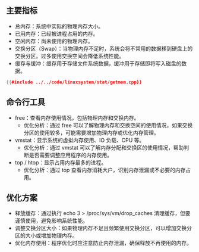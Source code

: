 ## 主要指标

- 总内存：系统中实际的物理内存大小。
- 已用内存：已经被进程占用的内存。
- 空闲内存：尚未使用的物理内存。
- 交换分区（Swap）：当物理内存不足时，系统会将不常用的数据移到硬盘上的交换分区。过多使用交换空间会降低系统性能。
- 缓存与缓冲：缓存用于存储文件系统数据，缓冲用于存储即将写入磁盘的数据。

```cpp
{{#include ../../code/linuxsystem/stat/getmem.cpp}}
```

## 命令行工具

- free：查看内存使用情况，包括物理内存和交换内存。
  - 优化分析：通过 free 可以了解物理内存和交换空间的使用情况，如果交换分区的使用较多，可能需要增加物理内存或优化内存管理。
- vmstat：显示系统的虚拟内存使用、IO 负载、CPU 等。
  - 优化分析：通过 vmstat 可以了解内存分配和交换区的使用情况，帮助判断是否需要调整应用程序的内存使用。
- top / htop：显示占用内存最多的进程。
  - 优化分析：通过 top 查看内存消耗大户，识别内存泄漏或不必要的内存占用。

## 优化方案

- 释放缓存：通过执行 echo 3 > /proc/sys/vm/drop_caches 清理缓存，但要谨慎使用，避免影响系统性能。
- 调整交换分区大小：如果物理内存不足且频繁使用交换分区，可以增加交换分区的大小或增加物理内存。
- 优化内存使用：程序优化时应注意防止内存泄漏，确保释放不再使用的内存。
